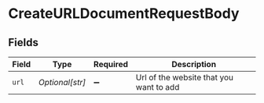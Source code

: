 # CreateURLDocumentRequestBody


## Fields

| Field                                   | Type                                    | Required                                | Description                             |
| --------------------------------------- | --------------------------------------- | --------------------------------------- | --------------------------------------- |
| `url`                                   | *Optional[str]*                         | :heavy_minus_sign:                      | Url of the website that you want to add |
